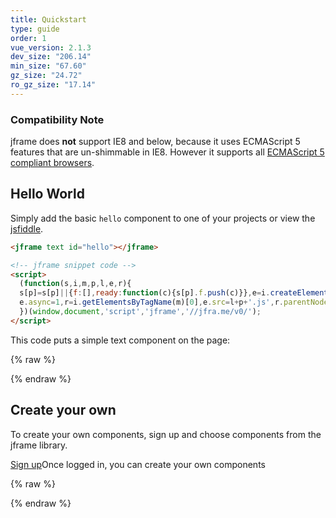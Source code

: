 ```yaml
---
title: Quickstart
type: guide
order: 1
vue_version: 2.1.3
dev_size: "206.14"
min_size: "67.60"
gz_size: "24.72"
ro_gz_size: "17.14"
---
```


### Compatibility Note

jframe does **not** support IE8 and below, because it uses ECMAScript 5 features that are un-shimmable in IE8. However it supports all [ECMAScript 5 compliant browsers](http://caniuse.com/#feat=es5).

## Hello World

Simply add the basic `hello` component to one of your projects or view the [jsfiddle](https://jsfiddle.net/jframe/hvnx6p0q/).

``` html
<jframe text id="hello"></jframe>

<!-- jframe snippet code -->
<script>
  (function(s,i,m,p,l,e,r){
  s[p]=s[p]||{f:[],ready:function(c){s[p].f.push(c)}},e=i.createElement(m),
  e.async=1,r=i.getElementsByTagName(m)[0],e.src=l+p+'.js',r.parentNode.insertBefore(e,r);
  })(window,document,'script','jframe','//jfra.me/v0/');
</script>
```
This code puts a simple text component on the page:

{% raw %}
<div class="demo">
  <jframe text id="hello"></jframe>
</div>
{% endraw %}

## Create your own

To create your own components, sign up and choose components from the jframe library.

<div id="downloads">
  <a class="button" href="https://jframe.io/auth/signup">Sign up</a><span class="light info">Once logged in, you can create your own components</span>
</div>

{% raw %}
<script>
  // jframe snippet code
  (function(s,i,m,p,l,e,r){
  s[p]=s[p]||{f:[],ready:function(c){s[p].f.push(c)}},e=i.createElement(m),
  e.async=1,r=i.getElementsByTagName(m)[0],e.src=l+p+'.js',r.parentNode.insertBefore(e,r);
  })(window,document,'script','jframe','//jfra.me/v0/');
</script>
{% endraw %}
